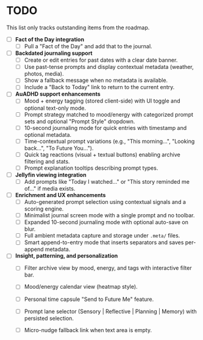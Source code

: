 # TODO

This list only tracks outstanding items from the roadmap.

- [ ] **Fact of the Day integration**
  - [ ] Pull a "Fact of the Day" and add that to the journal.

- [ ] **Backdated journaling support**
  - [ ] Create or edit entries for past dates with a clear date banner.
  - [ ] Use past-tense prompts and display contextual metadata (weather, photos, media).
  - [ ] Show a fallback message when no metadata is available.
  - [ ] Include a "Back to Today" link to return to the current entry.

- [ ] **AuADHD support enhancements**
  - [ ] Mood + energy tagging (stored client-side) with UI toggle and optional text-only mode.
  - [ ] Prompt strategy matched to mood/energy with categorized prompt sets and optional "Prompt Style" dropdown.
  - [ ] 10-second journaling mode for quick entries with timestamp and optional metadata.
  - [ ] Time-contextual prompt variations (e.g., "This morning…", "Looking back…", "To Future You…").
  - [ ] Quick tag reactions (visual + textual buttons) enabling archive filtering and stats.
  - [ ] Prompt explanation tooltips describing prompt types.

- [ ] **Jellyfin viewing integration**
  - [ ] Add prompts like "Today I watched…" or "This story reminded me of…" if media exists.

- [ ] **Enrichment and UX enhancements**
  - [ ] Auto-generated prompt selection using contextual signals and a scoring engine.
  - [ ] Minimalist journal screen mode with a single prompt and no toolbar.
  - [ ] Expanded 10-second journaling mode with optional auto-save on blur.
  - [ ] Full ambient metadata capture and storage under `.meta/` files.
  - [ ] Smart append-to-entry mode that inserts separators and saves per-append metadata.

- [ ] **Insight, patterning, and personalization**
  - [ ] Filter archive view by mood, energy, and tags with interactive filter bar.
  - [ ] Mood/energy calendar view (heatmap style).
  - [ ] Personal time capsule "Send to Future Me" feature.
  - [ ] Prompt lane selector (Sensory | Reflective | Planning | Memory) with persisted selection.
  - [ ] Micro-nudge fallback link when text area is empty.

